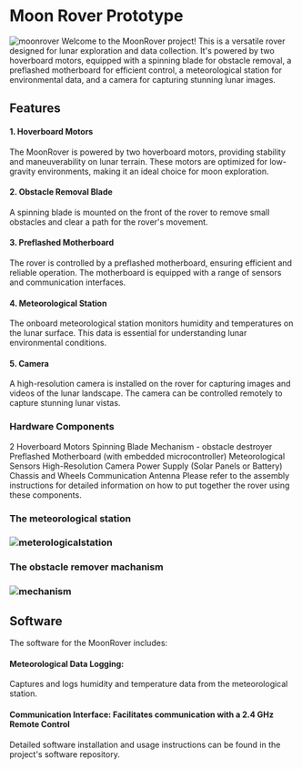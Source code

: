 # Moon Rover Prototype
![moonrover](https://github.com/yasenOfficial/Nasa-Space-App/blob/main/images/moonrover1.jpg)
Welcome to the MoonRover project! This is a versatile rover designed for lunar exploration and data collection. 
It's powered by two hoverboard motors, equipped with a spinning blade for obstacle removal, a preflashed motherboard for efficient control, a meteorological station for environmental data, and a camera for capturing stunning lunar images.

## Features
#### 1. Hoverboard Motors
The MoonRover is powered by two hoverboard motors, providing stability and maneuverability on lunar terrain.
These motors are optimized for low-gravity environments, making it an ideal choice for moon exploration.
#### 2. Obstacle Removal Blade
A spinning blade is mounted on the front of the rover to remove small obstacles and clear a path for the rover's movement.
#### 3. Preflashed Motherboard
The rover is controlled by a preflashed motherboard, ensuring efficient and reliable operation.
The motherboard is equipped with a range of sensors and communication interfaces.
#### 4. Meteorological Station
The onboard meteorological station monitors humidity and temperatures on the lunar surface.
This data is essential for understanding lunar environmental conditions.
#### 5. Camera
A high-resolution camera is installed on the rover for capturing images and videos of the lunar landscape.
The camera can be controlled remotely to capture stunning lunar vistas.

### Hardware Components
2 Hoverboard Motors
Spinning Blade Mechanism - obstacle destroyer 
Preflashed Motherboard (with embedded microcontroller)
Meteorological Sensors
High-Resolution Camera
Power Supply (Solar Panels or Battery)
Chassis and Wheels
Communication Antenna
Please refer to the assembly instructions for detailed information on how to put together the rover using these components.


### The meteorological station
### ![meterologicalstation](https://github.com/yasenOfficial/Nasa-Space-App/blob/main/images/meteorologicalstation.jpg)

### The obstacle remover machanism
### ![mechanism](https://github.com/yasenOfficial/Nasa-Space-App/blob/main/images/mechanism.jpg)

## Software
The software for the MoonRover includes:

#### Meteorological Data Logging: 
Captures and logs humidity and temperature data from the meteorological station.
#### Communication Interface: Facilitates communication with a 2.4 GHz Remote Control
Detailed software installation and usage instructions can be found in the project's software repository.

